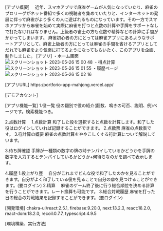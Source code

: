 [アプリ概要]
　近年、スマホアプリで麻雀ゲームが人気になっていたり、麻雀のプロリーグがネット番組で多くの視聴者を集めていたりと、インターネットの発展に伴って麻雀がより多くの人に遊ばれるものになっています。その一方でスマホアプリから麻雀を始めて実際に麻雀を打つと点数の計算や手牌をサポートなしで打たなければなりません。上級者の雀士の方も点数や精算などの計算に手間がかかってしまいます。
麻雀初心者の方にとっては麻雀アプリにあるようなサポートアプリとして、麻雀上級者の方にとっては麻雀の手間を省けるアプリとしてだれでも麻雀をより気楽に打てるようになってもらいたく、このアプリを企画、制作しました。
[アプリ]
・ホーム画面
![スクリーンショット 2023-05-26 15 00 48](https://github.com/RyoTTT/portforioAPP/assets/115979071/752b6f56-0732-4961-a16c-12bdd6b1029c)
・得点計算
![スクリーンショット 2023-05-26 15 01 55](https://github.com/RyoTTT/portforioAPP/assets/115979071/86d98928-3256-41f3-9669-288b8c9c5778)
・履歴ページ
![スクリーンショット 2023-05-26 15 02 16](https://github.com/RyoTTT/portforioAPP/assets/115979071/f7f68c44-38ed-45b0-8b97-1a2459e4ff9b)

[アプリURL]
https:/portforio-app-mahjong.vercel.app/

[デモアカウント]

[アプリ機能一覧]
1.役一覧
役の翻別で役の紹介(翻数、鳴きの可否、説明、例)ページです。検索機能つき。

2.点数計算
　1.点数計算
    和了した役を選択すると点数を計算します。和了した役はログインしていれば記録することができます。
  2.点数票
    麻雀の点数表です。
  3.符計算の概要
    麻雀の点数計算をややこしくする符計算について解説しています。

3.待ち牌確認
手牌が一種類の数字の牌の時テンパイしているかどうかを手牌の数字を入力するとテンパイしているかどうか+何待ちなのかを調べて表示します。

4.履歴
    1.役上がり歴
    　自分がこれまでどんな役で和了したのかを見ることができます。自分がよく和了している役を見ることで自分の癖を見つけることができます。(要ログイン)
    2.精算
    　麻雀のゲーム終了後に行う総合順位を決める計算を行うことができます。レート換算も可能です。
    3.総合対戦履歴
     麻雀を打った日の総合の対戦結果を記録することができます。(要ログイン)

[開発環境]
    chakra-ui/react:2.5.1,
    firebase:9.20.0,
    next:13.2.3,
    react:18.2.0,
    react-dom:18.2.0,
    recoil:0.7.7,
    typescript:4.9.5

[環境構築、実行方法]


